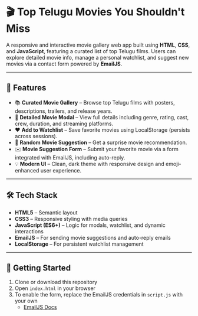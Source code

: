 # 🎬 Top Telugu Movies You Shouldn't Miss

A responsive and interactive movie gallery web app built using **HTML**, **CSS**, and **JavaScript**, featuring a curated list of top Telugu films. Users can explore detailed movie info, manage a personal watchlist, and suggest new movies via a contact form powered by **EmailJS**.

---

## 🌟 Features

- 📚 **Curated Movie Gallery** – Browse top Telugu films with posters, descriptions, trailers, and release years.
- 🎥 **Detailed Movie Modal** – View full details including genre, rating, cast, crew, duration, and streaming platforms.
- ❤️ **Add to Watchlist** – Save favorite movies using LocalStorage (persists across sessions).
- 🔁 **Random Movie Suggestion** – Get a surprise movie recommendation.
- ✉️ **Movie Suggestion Form** – Submit your favorite movie via a form integrated with EmailJS, including auto-reply.
- 💡 **Modern UI** – Clean, dark theme with responsive design and emoji-enhanced user experience.

---

## 🛠️ Tech Stack

- **HTML5** – Semantic layout
- **CSS3** – Responsive styling with media queries
- **JavaScript (ES6+)** – Logic for modals, watchlist, and dynamic interactions
- **EmailJS** – For sending movie suggestions and auto-reply emails
- **LocalStorage** – For persistent watchlist management

---

## 🚀 Getting Started

1. Clone or download this repository  
2. Open `index.html` in your browser  
3. To enable the form, replace the EmailJS credentials in `script.js` with your own  
   - [EmailJS Docs](https://www.emailjs.com/docs/)


